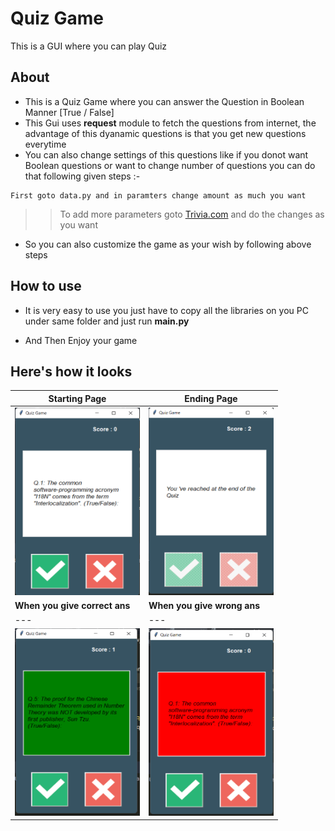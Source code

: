 # Quiz Game
 This is a GUI where you can play Quiz

## **About**
- This is a Quiz Game where you can answer the Question in Boolean Manner [True / False]
- This Gui uses **request** module to fetch the questions from internet, the advantage of this dyanamic questions is that you get new questions everytime
- You can also change settings of this questions like if you donot want Boolean questions or want to change number of questions you can do that following given steps :-
```
First goto data.py and in paramters change amount as much you want
```
>> To add more parameters goto [Trivia.com](https://opentdb.com/api_config.php) and do the changes as you want

- So you can also customize the game as your wish by following above steps

## **How to use**
- It is very easy to use you just have to copy all the libraries on you PC under same folder and just run **main.py**

- And Then Enjoy your game

## **Here's how it looks**
| **Starting Page** | **Ending Page** | 
| --- | --- |
<img src = "images\opening_page.png" alt ="Starting Page" width="200px" height= "300px"> | <img src = "images\end of the page.png" alt = "Ending Page" width="200px" height= "300px"> 
| **When you give correct ans** | **When you give wrong ans** |
| --- | --- |
| <img src = "images\right_ans.png" alt = "When You Give Correct Answer" width="200px" height= "300px"> | <img src = "images\wrong_ans.png" alt= "When you give wrong ans" width="200px" height= "300px"> |
















